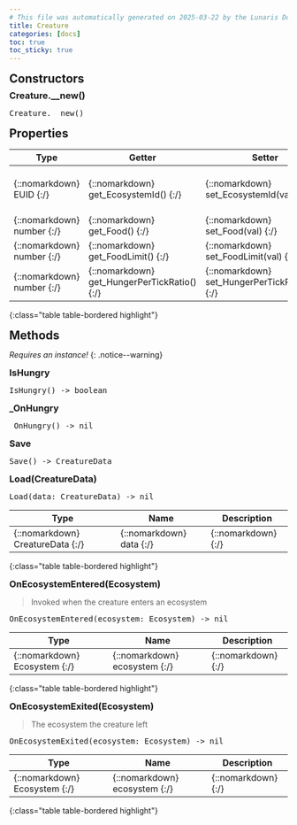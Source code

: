 ```yaml
---
# This file was automatically generated on 2025-03-22 by the Lunaris Documentation Generator
title: Creature
categories: [docs]
toc: true
toc_sticky: true
---
```

<style>
h2 {
    margin-top: 1rem;
    margin-bottom: 0.5rem;
    padding: 0;
}

h3 {
    margin-top: 0.25rem;
    margin-bottom: 0.25rem;
}

.notice--warning {
    margin-top: 0.25rem !important;
    margin-bottom: 1rem !important;
}
</style>
            


## Constructors
### Creature.__new()
<div class ="highlighter-rouge">
<div class ="highlight">
<pre class ="highlight">
<span class='nf'>Creature.__new</span>()
</pre>
</div>
</div>

## Properties

| Type | Getter | Setter | Static | Default | Description |
| --- | --- | --- | --- | --- | --- |
| {::nomarkdown} <span class='kt'>EUID</span> {:/} | {::nomarkdown} <span class='nf'>get_EcosystemId</span>() {:/} | {::nomarkdown} <span class='nf'>set_EcosystemId</span>(<span class='o'>val</span>) {:/} | {::nomarkdown}   {:/} | {::nomarkdown}  {:/} | {::nomarkdown} <span class='c'>The Ecosystem ID this creature lives in</span> {:/} |
| {::nomarkdown} <span class='kt'>number</span> {:/} | {::nomarkdown} <span class='nf'>get_Food</span>() {:/} | {::nomarkdown} <span class='nf'>set_Food</span>(<span class='o'>val</span>) {:/} | {::nomarkdown}   {:/} | {::nomarkdown}  {:/} | {::nomarkdown} <span class='c'></span> {:/} |
| {::nomarkdown} <span class='kt'>number</span> {:/} | {::nomarkdown} <span class='nf'>get_FoodLimit</span>() {:/} | {::nomarkdown} <span class='nf'>set_FoodLimit</span>(<span class='o'>val</span>) {:/} | {::nomarkdown}   {:/} | {::nomarkdown}  {:/} | {::nomarkdown} <span class='c'></span> {:/} |
| {::nomarkdown} <span class='kt'>number</span> {:/} | {::nomarkdown} <span class='nf'>get_HungerPerTickRatio</span>() {:/} | {::nomarkdown} <span class='nf'>set_HungerPerTickRatio</span>(<span class='o'>val</span>) {:/} | {::nomarkdown}   {:/} | {::nomarkdown}  {:/} | {::nomarkdown} <span class='c'></span> {:/} |
{:class="table table-bordered highlight"}

## Methods
*Requires an instance!*
{: .notice--warning}

### IsHungry
<div class ="highlighter-rouge">
<div class ="highlight">
<pre class ="highlight">
<span class='nf'>IsHungry</span>() -> <span class='kt'>boolean</span>
</pre>
</div>
</div>

### _OnHungry
<div class ="highlighter-rouge">
<div class ="highlight">
<pre class ="highlight">
<span class='nf'>_OnHungry</span>() -> <span class='kt'>nil</span>
</pre>
</div>
</div>

### Save
<div class ="highlighter-rouge">
<div class ="highlight">
<pre class ="highlight">
<span class='nf'>Save</span>() -> <span class='kt'>CreatureData</span>
</pre>
</div>
</div>

### Load(CreatureData)
<div class ="highlighter-rouge">
<div class ="highlight">
<pre class ="highlight">
<span class='nf'>Load</span>(<span class='o'>data</span>: <span class='kt'>CreatureData</span>) -> <span class='kt'>nil</span>
</pre>
</div>
</div>

| Type | Name | Description
| --- | --- | --- |
| {::nomarkdown} <span class='kt'>CreatureData</span> {:/} | {::nomarkdown} <span class='o'>data</span> {:/} | {::nomarkdown} <span class='c'></span> {:/} |
{:class="table table-bordered highlight"}

### OnEcosystemEntered(Ecosystem)
> Invoked when the creature enters an ecosystem
<div class ="highlighter-rouge">
<div class ="highlight">
<pre class ="highlight">
<span class='nf'>OnEcosystemEntered</span>(<span class='o'>ecosystem</span>: <span class='kt'>Ecosystem</span>) -> <span class='kt'>nil</span>
</pre>
</div>
</div>

| Type | Name | Description
| --- | --- | --- |
| {::nomarkdown} <span class='kt'>Ecosystem</span> {:/} | {::nomarkdown} <span class='o'>ecosystem</span> {:/} | {::nomarkdown} <span class='c'></span> {:/} |
{:class="table table-bordered highlight"}

### OnEcosystemExited(Ecosystem)
> The ecosystem the creature left
<div class ="highlighter-rouge">
<div class ="highlight">
<pre class ="highlight">
<span class='nf'>OnEcosystemExited</span>(<span class='o'>ecosystem</span>: <span class='kt'>Ecosystem</span>) -> <span class='kt'>nil</span>
</pre>
</div>
</div>

| Type | Name | Description
| --- | --- | --- |
| {::nomarkdown} <span class='kt'>Ecosystem</span> {:/} | {::nomarkdown} <span class='o'>ecosystem</span> {:/} | {::nomarkdown} <span class='c'></span> {:/} |
{:class="table table-bordered highlight"}

